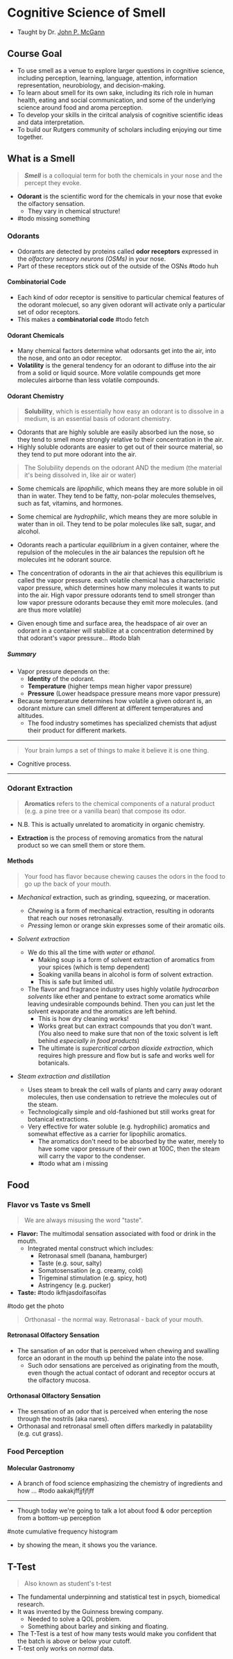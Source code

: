 # Cognitive Science of Smell

- Taught by Dr. [John P. McGann](mailto:john.mcgann@rutgers.edu)

## Course Goal

- To use smell as a venue to explore larger questions in cognitive science, including perception, learning, language, attention, information representation, neurobiology, and decision-making.
- To learn about smell for its own sake, including its rich role in human health, eating and social communication, and some of the underlying science around food and aroma perception.
- To develop your skills in the ciritcal analysis of cognitive scientific ideas and data interpretation.
- To build our Rutgers community of scholars including enjoying our time together.

## What is a Smell

> ***Smell*** is a colloquial term for both the chemicals in your nose and the percept they evoke.


- **Odorant** is the scientific word for the chemicals in your nose that evoke the olfactory sensation.
	- They vary in chemical structure!
- #todo missing something

### Odorants
- Odorants are detected by proteins called **odor receptors** expressed in the *olfactory sensory neurons (OSMs)* in your nose.
- Part of these receptors stick out of the outside of the OSNs #todo huh

#### Combinatorial Code

- Each kind of odor receptor is sensitive to particular chemical features of the odorant molecuel, so any given odorant will activate only a particular set of odor receptors.
- This makes a **combinatorial code** #todo fetch

#### Odorant Chemicals

- Many chemical factors determine what odorsants get into the air, into the nose, and onto an odor receptor.
- **Volatility** is the general tendency for an odorant to diffuse into the air from a solid or liquid source. More volatile compounds get more molecules airborne than less volatile compounds.

#### Odorant Chemistry

> **Solubility**, which is essentially how easy an odorant is to dissolve in a medium, is an essential basis of odorant chemistry.

- Odorants that are highly soluble are easily absorbed iun the nose, so they tend to smell more strongly relative to their concentration in the air.
- Highly soluble odorants are easier to get out of their source material, so they tend to put more odorant into the air.

> The Solubility depends on the odorant AND the medium (the material it's being dissolved in, like air or water)

- Some chemicals are *lipophilic*, which means they are more soluble in oil than in water. They tend to be fatty, non-polar molecules themselves, such as fat, vitamins, and hormones.
- Some chemical are *hydrophilic*, which means they are more soluble in water than in oil. They tend to be polar molecules like salt, sugar, and alcohol.

- Odorants reach a particular *equilibrium* in a given container, where the repulsion of the molecules in the air balances the repulsion oft he molecules int he odorant source.
- The concentration of odorants in the air that achieves this equilibrium is called the vapor pressure. each volatile chemical has a characteristic vapor pressure, which determines how many molecules it wants to put into the air. High vapor pressure odorants tend to smell stronger than low vapor pressure odorants because they emit more molecules. (and are thus more volatile)
- Given enough time and surface area, the headspace of air over an odorant in a container will stabilize at a concentration determined by that odorant's vapor pressure... #todo blah

##### Summary

- Vapor pressure depends on the:
	- **Identity** of the odorant.
	- **Temperature** (higher temps mean higher vapor pressure)
	- **Pressure** (Lower headspace pressure means more vapor pressure)
- Because temperature determines how volatile a given odorant is, an odorant mixture can smell different at different temperatures and altitudes.
	- The food industry sometimes has specialized chemists that adjust their product for different markets.

---

> Your brain lumps a set of things to make it believe it is one thing.

- Cognitive process.

---

### Odorant Extraction

> **Aromatics** refers to the chemical components of a natural product (e.g. a pine tree or a vanilla bean) that compose its odor.

- N.B. This is actually unrelated to aromaticity in organic chemistry.

- **Extraction** is the process of removing aromatics from the natural product so we can smell them or store them.


#### Methods

> Your food has flavor because chewing causes the odors in the food to go up the back of your mouth.

- *Mechanical* extraction, such as grinding, squeezing, or maceration.
	- *Chewing* is a form of mechanical extraction, resulting in odorants that reach our noses retronasally.
	- *Pressing* lemon or orange skin expresses some of their aromatic oils.


- *Solvent extraction*
	- We do this all the time with *water* or *ethanol*.
		- Making soup is a form of solvent extraction of aromatics from your spices (which is temp dependent)
		- Soaking vanilla beans in alcohol is form of solvent extraction.
		- This is safe but limited util.
	- The flavor and fragrance industry uses highly volatile *hydrocarbon solvents* like ether and pentane to extract some aromatics while leaving undesirable compounds behind. Then you can just let the solvent evaporate and the aromatics are left behind.
		- This is how dry cleaning works!
		- Works great but can extract compounds that you don't want. (You also need to make sure that non of the toxic solvent is left behind *especially in food products*)
		- The ultimate is *supercritical carbon dioxide extraction*, which requires high pressure and flow but is safe and works well for botanicals.

- *Steam extraction and distillation*
	- Uses steam to break the cell walls of plants and carry away odorant molecules, then use condensation to retrieve the molecules out of the steam.
	- Technologically simple and old-fashioned but still works great for botanical extractions.
	- Very effective for water soluble (e.g. hydrophilic) aromatics and somewhat effective as a carrier for lipophilic aromatics.
		- The aromatics don't need to be absorbed by the water, merely to have some vapor pressure of their own at 100C, then the steam will carry the vapor to the condenser.
		- #todo what am i missing

## Food

### Flavor vs Taste vs Smell

> We are always misusing the word "taste".

- **Flavor:** The multimodal sensation associated with food or drink in the mouth.
	- Integrated mental construct which includes:
		- Retronasal smell (banana, hamburger)
		- Taste (e.g. sour, salty)
		- Somatosensation (e.g. creamy, cold)
		- Trigeminal stimulation (e.g. spicy, hot)
		- Astringency (e.g. pucker)
- **Taste:** #todo ikfhjasdoifasoifas

#todo get the photo

> Orthonasal - the normal way. Retronasal - back of your mouth.

#### Retronasal Olfactory Sensation

- The sansation of an odor that is perceived when chewing and swalling force an odorant in the mouth up behind the palate into the nose.
	- Such odor sensations are perceived as originating from the mouth, even though the actual contact of odorant and receptor occurs at the olfactory mucosa.

#### Orthonasal Olfactory Sensation

- The sensation of an odor that is perceived when entering the nose through the nostrils (aka nares).
- Orthonasal and retronasal smell often differs markedly in palatability (e.g. cut grass).

### Food Perception

#### Molecular Gastronomy

- A branch of food science emphasizing the chemistry of ingredients and how ... #todo aakakjffjjfjfjff

---

- Though today we're going to talk a lot about food & odor perception from a bottom-up perception

#note cumulative frequency histogram

-  by showing the mean, it shows you the variance.

## T-Test

> Also known as student's t-test


- The fundamental underpinning and statistical test in psych, biomedical research.
- It was invented by the Guinness brewing company.
	- Needed to solve a QOL problem.
	- Something about barley and sinking and floating.
- The T-Test is a test of how many tests would make you confident that the batch is above or below your cutoff.
- T-test only works on *normal* data.

